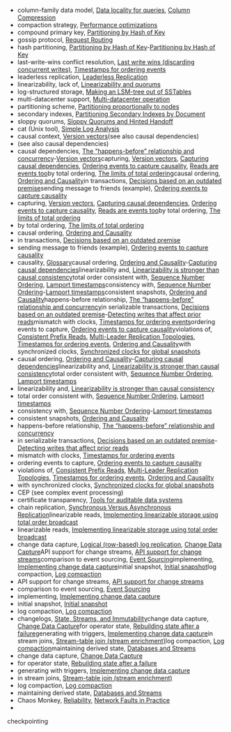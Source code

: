 * column-family data model, [Data locality for queries](ch02.html#idm140605781112848), [Column Compression](ch03.html#idm140605777665536)
* compaction strategy, [Performance optimizations](ch03.html#idm140605778279296)
* compound primary key, [Partitioning by Hash of Key](ch06.html#idm140605775272416)
* gossip protocol, [Request Routing](ch06.html#idm140605774991168)
* hash partitioning, [Partitioning by Hash of Key](ch06.html#ix_cassandrahash)-[Partitioning by Hash of Key](ch06.html#idm140605775260640)
* last-write-wins conflict resolution, [Last write wins (discarding concurrent writes)](ch05.html#idm140605775580544), [Timestamps for ordering events](ch08.html#idm140605760722000)
* leaderless replication, [Leaderless Replication](ch05.html#idm140605775813968)
* linearizability, lack of, [Linearizability and quorums](ch09.html#idm140605759844000)
* log-structured storage, [Making an LSM-tree out of SSTables](ch03.html#idm140605778327280)
* multi-datacenter support, [Multi-datacenter operation](ch05.html#idm140605775621072)
* partitioning scheme, [Partitioning proportionally to nodes](ch06.html#idm140605775063072)
* secondary indexes, [Partitioning Secondary Indexes by Document](ch06.html#idm140605775203744)
* sloppy quorums, [Sloppy Quorums and Hinted Handoff](ch05.html#idm140605775634768)
* cat (Unix tool), [Simple Log Analysis](ch10.html#idm140605758637008)
* causal context, [Version vectors](ch05.html#idm140605775456608)(see also causal dependencies)
* (see also causal dependencies)
* causal dependencies, [The “happens-before” relationship and concurrency](ch05.html#ix_causaldep)-[Version vectors](ch05.html#idm140605775434032)capturing, [Version vectors](ch05.html#idm140605775474640), [Capturing causal dependencies](ch09.html#idm140605759596272), [Ordering events to capture causality](ch12.html#idm140605756021136), [Reads are events too](ch12.html#idm140605755483536)by total ordering, [The limits of total ordering](ch12.html#idm140605756062352)causal ordering, [Ordering and Causality](ch09.html#idm140605759671344)in transactions, [Decisions based on an outdated premise](ch07.html#idm140605761347488)sending message to friends (example), [Ordering events to capture causality](ch12.html#idm140605756030160)
* capturing, [Version vectors](ch05.html#idm140605775474640), [Capturing causal dependencies](ch09.html#idm140605759596272), [Ordering events to capture causality](ch12.html#idm140605756021136), [Reads are events too](ch12.html#idm140605755483536)by total ordering, [The limits of total ordering](ch12.html#idm140605756062352)
* by total ordering, [The limits of total ordering](ch12.html#idm140605756062352)
* causal ordering, [Ordering and Causality](ch09.html#idm140605759671344)
* in transactions, [Decisions based on an outdated premise](ch07.html#idm140605761347488)
* sending message to friends (example), [Ordering events to capture causality](ch12.html#idm140605756030160)
* causality, [Glossary](glossary01.html#idm140605754562304)causal ordering, [Ordering and Causality](ch09.html#ix_causeorder)-[Capturing causal dependencies](ch09.html#idm140605759581312)linearizability and, [Linearizability is stronger than causal consistency](ch09.html#idm140605759618416)total order consistent with, [Sequence Number Ordering](ch09.html#idm140605759567248), [Lamport timestamps](ch09.html#idm140605759537808)consistency with, [Sequence Number Ordering](ch09.html#ix_consistcausal)-[Lamport timestamps](ch09.html#idm140605759518976)consistent snapshots, [Ordering and Causality](ch09.html#idm140605759661568)happens-before relationship, [The “happens-before” relationship and concurrency](ch05.html#idm140605775564064)in serializable transactions, [Decisions based on an outdated premise](ch07.html#ix_causalpremise)-[Detecting writes that affect prior reads](ch07.html#idm140605761289744)mismatch with clocks, [Timestamps for ordering events](ch08.html#idm140605760731072)ordering events to capture, [Ordering events to capture causality](ch12.html#idm140605756035744)violations of, [Consistent Prefix Reads](ch05.html#idm140605776097056), [Multi-Leader Replication Topologies](ch05.html#idm140605775839040), [Timestamps for ordering events](ch08.html#idm140605760711312), [Ordering and Causality](ch09.html#idm140605759653296)with synchronized clocks, [Synchronized clocks for global snapshots](ch08.html#idm140605760659360)
* causal ordering, [Ordering and Causality](ch09.html#ix_causeorder)-[Capturing causal dependencies](ch09.html#idm140605759581312)linearizability and, [Linearizability is stronger than causal consistency](ch09.html#idm140605759618416)total order consistent with, [Sequence Number Ordering](ch09.html#idm140605759567248), [Lamport timestamps](ch09.html#idm140605759537808)
* linearizability and, [Linearizability is stronger than causal consistency](ch09.html#idm140605759618416)
* total order consistent with, [Sequence Number Ordering](ch09.html#idm140605759567248), [Lamport timestamps](ch09.html#idm140605759537808)
* consistency with, [Sequence Number Ordering](ch09.html#ix_consistcausal)-[Lamport timestamps](ch09.html#idm140605759518976)
* consistent snapshots, [Ordering and Causality](ch09.html#idm140605759661568)
* happens-before relationship, [The “happens-before” relationship and concurrency](ch05.html#idm140605775564064)
* in serializable transactions, [Decisions based on an outdated premise](ch07.html#ix_causalpremise)-[Detecting writes that affect prior reads](ch07.html#idm140605761289744)
* mismatch with clocks, [Timestamps for ordering events](ch08.html#idm140605760731072)
* ordering events to capture, [Ordering events to capture causality](ch12.html#idm140605756035744)
* violations of, [Consistent Prefix Reads](ch05.html#idm140605776097056), [Multi-Leader Replication Topologies](ch05.html#idm140605775839040), [Timestamps for ordering events](ch08.html#idm140605760711312), [Ordering and Causality](ch09.html#idm140605759653296)
* with synchronized clocks, [Synchronized clocks for global snapshots](ch08.html#idm140605760659360)
* CEP (see complex event processing)
* certificate transparency, [Tools for auditable data systems](ch12.html#idm140605754860032)
* chain replication, [Synchronous Versus Asynchronous Replication](ch05.html#idm140605776367232)linearizable reads, [Implementing linearizable storage using total order broadcast](ch09.html#idm140605759389920)
* linearizable reads, [Implementing linearizable storage using total order broadcast](ch09.html#idm140605759389920)
* change data capture, [Logical (row-based) log replication](ch05.html#idm140605776205488), [Change Data Capture](ch11.html#idm140605756999040)API support for change streams, [API support for change streams](ch11.html#idm140605756915184)comparison to event sourcing, [Event Sourcing](ch11.html#idm140605756866592)implementing, [Implementing change data capture](ch11.html#idm140605756991264)initial snapshot, [Initial snapshot](ch11.html#idm140605756939072)log compaction, [Log compaction](ch11.html#idm140605756930016)
* API support for change streams, [API support for change streams](ch11.html#idm140605756915184)
* comparison to event sourcing, [Event Sourcing](ch11.html#idm140605756866592)
* implementing, [Implementing change data capture](ch11.html#idm140605756991264)
* initial snapshot, [Initial snapshot](ch11.html#idm140605756939072)
* log compaction, [Log compaction](ch11.html#idm140605756930016)
* changelogs, [State, Streams, and Immutability](ch11.html#idm140605756798528)change data capture, [Change Data Capture](ch11.html#idm140605756998208)for operator state, [Rebuilding state after a failure](ch11.html#idm140605756181936)generating with triggers, [Implementing change data capture](ch11.html#idm140605756983264)in stream joins, [Stream-table join (stream enrichment)](ch11.html#idm140605756399088)log compaction, [Log compaction](ch11.html#idm140605756928912)maintaining derived state, [Databases and Streams](ch11.html#idm140605757056336)
* change data capture, [Change Data Capture](ch11.html#idm140605756998208)
* for operator state, [Rebuilding state after a failure](ch11.html#idm140605756181936)
* generating with triggers, [Implementing change data capture](ch11.html#idm140605756983264)
* in stream joins, [Stream-table join (stream enrichment)](ch11.html#idm140605756399088)
* log compaction, [Log compaction](ch11.html#idm140605756928912)
* maintaining derived state, [Databases and Streams](ch11.html#idm140605757056336)
* Chaos Monkey, [Reliability](ch01.html#idm140605786196368), [Network Faults in Practice](ch08.html#idm140605761039792)
* 
checkpointing